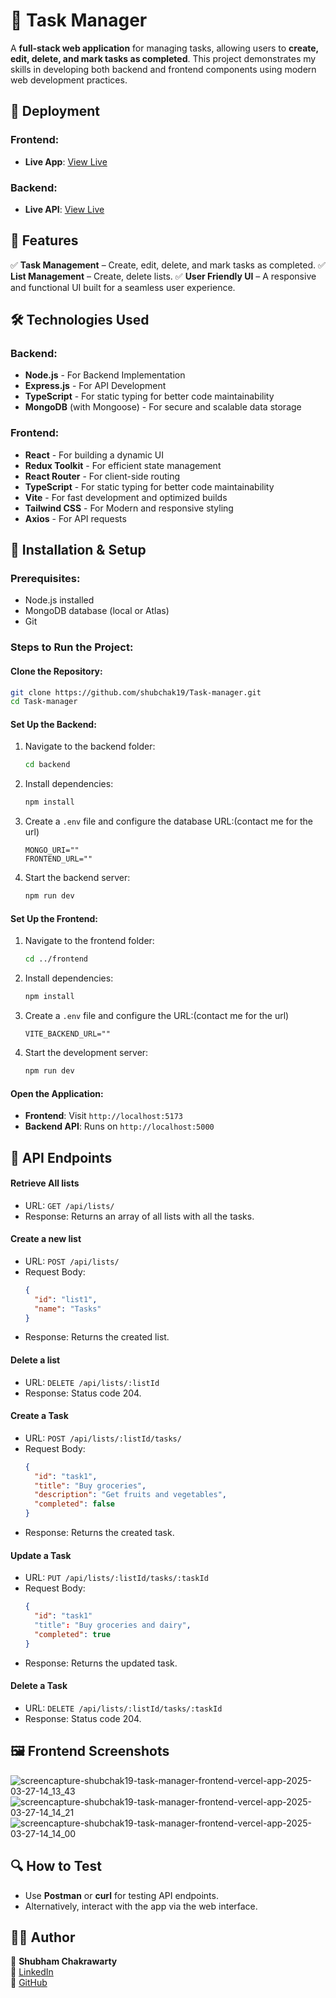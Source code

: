# 📝 Task Manager

A **full-stack web application** for managing tasks, allowing users to **create, edit, delete, and mark tasks as completed**. This project demonstrates my skills in developing both backend and frontend components using modern web development practices.

## 🚀 Deployment

### Frontend:

- **Live App**: [View Live](https://shubchak19-task-manager-frontend.vercel.app)

### Backend:

- **Live API**: [View Live](https://shubchak19-task-manager-backend.vercel.app)

## 🚀 Features

✅ **Task Management** – Create, edit, delete, and mark tasks as completed.
✅ **List Management** – Create, delete lists.
✅ **User Friendly UI** – A responsive and functional UI built for a seamless user experience.

## 🛠️ Technologies Used

### Backend:

- **Node.js** - For Backend Implementation
- **Express.js** - For API Development
- **TypeScript** - For static typing for better code maintainability
- **MongoDB** (with Mongoose) - For secure and scalable data storage

### Frontend:

- **React** - For building a dynamic UI
- **Redux Toolkit** - For efficient state management
- **React Router** - For client-side routing
- **TypeScript** - For static typing for better code maintainability
- **Vite** - For fast development and optimized builds
- **Tailwind CSS** - For Modern and responsive styling
- **Axios** - For API requests

## 📂 Installation & Setup

### Prerequisites:

- Node.js installed
- MongoDB database (local or Atlas)
- Git

### Steps to Run the Project:

#### Clone the Repository:

```sh
git clone https://github.com/shubchak19/Task-manager.git
cd Task-manager
```

#### Set Up the Backend:

1. Navigate to the backend folder:
   ```sh
   cd backend
   ```
2. Install dependencies:
   ```sh
   npm install
   ```
3. Create a `.env` file and configure the database URL:(contact me for the url)
   ```env
   MONGO_URI=""
   FRONTEND_URL=""
   ```
4. Start the backend server:
   ```sh
   npm run dev
   ```

#### Set Up the Frontend:

1. Navigate to the frontend folder:
   ```sh
   cd ../frontend
   ```
2. Install dependencies:
   ```sh
   npm install
   ```
3. Create a `.env` file and configure the URL:(contact me for the url)
   ```env
   VITE_BACKEND_URL=""
   ```
4. Start the development server:
   ```sh
   npm run dev
   ```

#### Open the Application:

- **Frontend**: Visit `http://localhost:5173`
- **Backend API**: Runs on `http://localhost:5000`

## 📡 API Endpoints

#### Retrieve All lists

- URL: `GET /api/lists/`
- Response: Returns an array of all lists with all the tasks.

#### Create a new list

- URL: `POST /api/lists/`
- Request Body:
  ```json
  {
    "id": "list1",
    "name": "Tasks"
  }
  ```
- Response: Returns the created list.

#### Delete a list

- URL: `DELETE /api/lists/:listId`
- Response: Status code 204.

#### Create a Task

- URL: `POST /api/lists/:listId/tasks/`
- Request Body:
  ```json
  {
    "id": "task1",
    "title": "Buy groceries",
    "description": "Get fruits and vegetables",
    "completed": false
  }
  ```
- Response: Returns the created task.

#### Update a Task

- URL: `PUT /api/lists/:listId/tasks/:taskId`
- Request Body:
  ```json
  {
    "id": "task1"
    "title": "Buy groceries and dairy",
    "completed": true
  }
  ```
- Response: Returns the updated task.

#### Delete a Task

- URL: `DELETE /api/lists/:listId/tasks/:taskId`
- Response: Status code 204.

## 🖼️ Frontend Screenshots
![screencapture-shubchak19-task-manager-frontend-vercel-app-2025-03-27-14_13_43](https://github.com/user-attachments/assets/df79c892-5c2d-4cba-90a1-040ec15e37c3)
![screencapture-shubchak19-task-manager-frontend-vercel-app-2025-03-27-14_14_21](https://github.com/user-attachments/assets/109b4f7b-b931-4456-b68f-716957ab7632)
![screencapture-shubchak19-task-manager-frontend-vercel-app-2025-03-27-14_14_00](https://github.com/user-attachments/assets/b5349ce5-6162-41cc-a9c8-b3083b4113d2)


## 🔍 How to Test

- Use **Postman** or **curl** for testing API endpoints.
- Alternatively, interact with the app via the web interface.

## 🙋‍♂️ Author

👤 **Shubham Chakrawarty**\
🔗 [LinkedIn](https://www.linkedin.com/in/shubham-chakrawarty)\
🔗 [GitHub](https://github.com/shubchak19)
